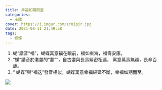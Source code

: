 ```yaml
---
title: 幸福如期而至
categories:
  - 玉雕
cover: https://i.imgur.com/zY0ipjr.jpg
date: 2021-08-11 21:49:58
tags:
  - 蝴蝶
---
```


1. 蝴”諧音“福”，蝴蝶寓意福在眼前，福如東海，福壽安康。 
2. “蝶”諧音於耄耋的“耋"”，自古耋與長壽緊密相連， 寓意萬壽無疆，長命百歲。 
3. “ 蝴蝶”與“福迭”發音相似，蝴蝶寓意幸福綿延不斷，幸福如期而至。

![](https://i.imgur.com/zY0ipjr.jpg)

